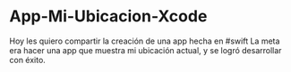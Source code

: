 # App-Mi-Ubicacion-Xcode
Hoy les quiero compartir la creación de una app hecha en #swift  La meta era hacer una app que muestra mi ubicación actual, y se logró desarrollar con éxito.
